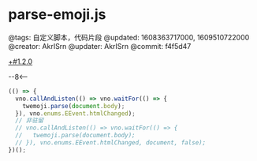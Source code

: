 # parse-emoji.js

@tags: 自定义脚本，代码片段
@updated: 1608363717000, 1609510722000
@creator: AkrISrn
@updater: AkrISrn
@commit: f4f5d47

[+#1.2.0](/snippets/version-when-last-update.md)

--8<--

```js
(() => {
  vno.callAndListen(() => vno.waitFor(() => {
    twemoji.parse(document.body);
  }), vno.enums.EEvent.htmlChanged);
  // 非驻留
  // vno.callAndListen(() => vno.waitFor(() => {
  //   twemoji.parse(document.body);
  // }), vno.enums.EEvent.htmlChanged, document, false);
})();
```
